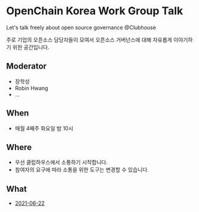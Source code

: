 # OpenChain Korea Work Group Talk
Let's talk freely about open source governance @Clubhouse

주로 기업의 오픈소스 담당자들이 모여서 오픈소스 거버넌스에 대해 자유롭게 이야기하기 위한 공간입니다. 

## Moderator
* 장학성
* Robin Hwang
* ...

## When
* 매월 4째주 화요일 밤 10시

## Where
* 우선 클럽하우스에서 소통하기 시작합니다. 
* 참여자의 요구에 따라 소통을 위한 도구는 변경할 수 있습니다. 

## What
* [2021-06-22](https://github.com/OpenChain-KWG/OpenSourceFreeTalk/issues/1#issue-919717454)
